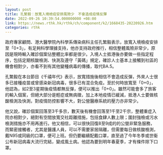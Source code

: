 ```yaml
---
layout: post
title: 孔繁毅：放寬入境檢疫安排風險少　不會造成疫情反彈
date: 2022-09-26 10:39:54.000000000 +08:00
link: https://news.rthk.hk/rthk/ch/component/k2/1668435-20220926.htm
categories: rthk
---
```


政府專家顧問、港大醫學院內科學系傳染病科主任孔繁毅表示，放寬入境檢疫安排至「0+3」，有足夠科學理據支持，他亦支持政府推行，相信整體風險非常少，原因是現時輸入確診個案佔整體比率都是很少。入境人士抵港後亦要做一些指定程序，包括定期核酸檢測、快測及遵守「黃碼」規定，確診人士基本上接觸到社區的機會相對少，亦看不到有其他變種病毒的傳播，取代BA.5。

孔繁毅在本台節目《千禧年代》表示，放寬措施後相信不會造成反彈，外來人士很多已接種疫苗或曾感染新冠病毒，很多已有混合免疫。至於何時放寬至「0+0」， 他認為，如2至3星期後疫情都無反彈，便可以推出「0+0」。雖然可能會多了旅客的輸入個案，但絕大部分是輕症或無病徵，加上本地疫情已緩減，抵港人士要做核酸檢測及快測，對疫情防控影響不大，對公營醫療系統的壓力亦非常少。

他又說，確診個案回落至3千多宗，數天後有機會回落至1千至2千宗，整體重症入院亦相對少，絕對有空間放寬交社距離措施，包括食肆人數上限；圍封強檢或污水檢測措施亦不用再進行。他又相信，可以很快回復8至9成的的公營非緊急服務，而緊密接觸者，尤其是醫護人員，可以不需要家居隔離，但需要每日做核酸檢測，戴N95或同級的口罩，便可上班。但仍要繼續配戴口罩，直至過了今年冬季或世衞公布新冠病毒大流行完結，變成風土病。他認為要到明年春夏季，才有條件除下口罩。
